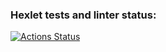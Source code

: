 ### Hexlet tests and linter status:
[![Actions Status](https://github.com/shizakira/qa-engineer-project-84/actions/workflows/hexlet-check.yml/badge.svg)](https://github.com/shizakira/qa-engineer-project-84/actions)